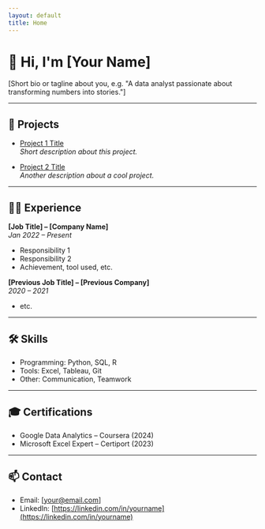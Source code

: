 ```yaml
---
layout: default
title: Home
---
```


# 👋 Hi, I'm [Your Name]

[Short bio or tagline about you, e.g. "A data analyst passionate about transforming numbers into stories."]

---

## 📂 Projects

- [Project 1 Title](https://github.com/yourname/project1)  
  _Short description about this project._

- [Project 2 Title](https://github.com/yourname/project2)  
  _Another description about a cool project._

---

## 🧑‍💼 Experience

**[Job Title] – [Company Name]**  
*Jan 2022 – Present*  
- Responsibility 1  
- Responsibility 2  
- Achievement, tool used, etc.

**[Previous Job Title] – [Previous Company]**  
*2020 – 2021*  
- etc.

---

## 🛠️ Skills

- Programming: Python, SQL, R  
- Tools: Excel, Tableau, Git  
- Other: Communication, Teamwork

---

## 🎓 Certifications

- Google Data Analytics – Coursera (2024)  
- Microsoft Excel Expert – Certiport (2023)

---

## 📫 Contact

- Email: [your@email.com]  
- LinkedIn: [https://linkedin.com/in/yourname](https://linkedin.com/in/yourname)  
